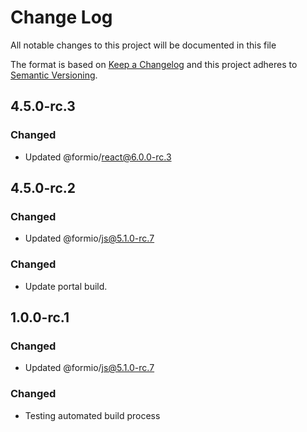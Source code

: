 # Change Log
All notable changes to this project will be documented in this file

The format is based on [Keep a Changelog](http://keepachangelog.com/)
and this project adheres to [Semantic Versioning](http://semver.org/).

## 4.5.0-rc.3
### Changed
 - Updated @formio/react@6.0.0-rc.3

## 4.5.0-rc.2
### Changed
 - Updated @formio/js@5.1.0-rc.7

### Changed
 - Update portal build.

## 1.0.0-rc.1
### Changed
 - Updated @formio/js@5.1.0-rc.7

### Changed
 - Testing automated build process
